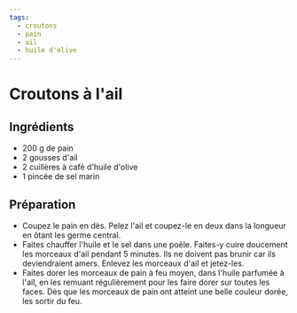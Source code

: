 ```yaml
---
tags: 
  - croutons
  - pain
  - ail
  - huile d'olive
---
```


# Croutons à l'ail

## Ingrédients

- 200 g de pain
- 2 gousses d'ail
- 2 cuillères à café d'huile d'olive
- 1 pincée de sel marin

## Préparation

- Coupez le pain en dès. Pelez l'ail et coupez-le en deux dans la longueur en ôtant les germe central.
- Faites chauffer l'huile et le sel dans une poêle. Faites-y cuire doucement les morceaux d'ail pendant 5 minutes. Ils ne doivent pas brunir car ils deviendraient amers. Enlevez les morceaux d'ail et jetez-les.
- Faites dorer les morceaux de pain à feu moyen, dans l'huile parfumée à l'ail, en les remuant régulièrement pour les faire dorer sur toutes les faces. Dès que les morceaux de pain ont atteint une belle couleur dorée, les sortir du feu.
